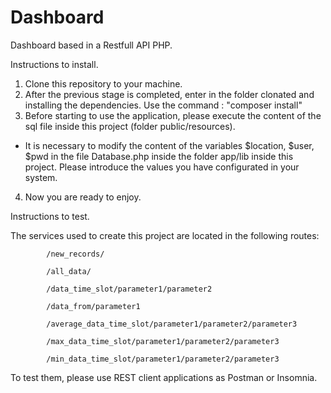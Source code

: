 # Dashboard

Dashboard based in a Restfull API PHP.

Instructions to install.
1. Clone this repository to your machine.
2. After the previous stage is completed, enter in the folder clonated and installing the dependencies.
Use the command : "composer install"
3. Before starting to use the application, please execute the content of the sql file inside this project (folder public/resources).
* It is necessary to modify the content of the variables $location, $user, $pwd in the file Database.php inside the folder app/lib inside this project. Please introduce the values you have configurated in your system.
4. Now you are ready to enjoy.



Instructions to test.

The services used to create this project are located in the following routes:

            /new_records/
            
            /all_data/
            
            /data_time_slot/parameter1/parameter2
            
            /data_from/parameter1
            
            /average_data_time_slot/parameter1/parameter2/parameter3
            
            /max_data_time_slot/parameter1/parameter2/parameter3
            
            /min_data_time_slot/parameter1/parameter2/parameter3

To test them, please use REST client applications as Postman or Insomnia.
